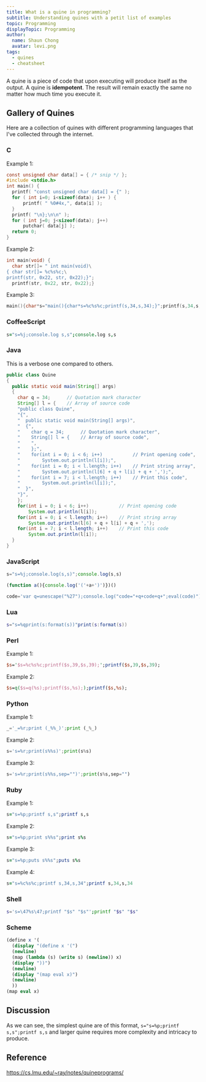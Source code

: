 ```yaml
---
title: What is a quine in programming?
subtitle: Understanding quines with a petit list of examples
topic: Programming
displayTopic: Programming
author:
  name: Shaun Chong
  avatar: levi.png
tags:
  - quines
  - cheatsheet
---
```


A quine is a piece of code that upon executing will produce itself as the output. A quine is **idempotent**. The result will remain exactly the same no matter how much time you execute it.

## Gallery of Quines

Here are a collection of quines with different programming languages that I've collected through the internet.

### C

Example 1:

```c
const unsigned char data[] = { /* snip */ };
#include <stdio.h>
int main() {
  printf( "const unsigned char data[] = {" );
  for ( int i=0; i<sizeof(data); i++ ) {
      printf( " %0#4x,", data[i] );
  }
  printf( "\n};\n\n" );
  for ( int j=0; j<sizeof(data); j++) 
      putchar( data[j] );
  return 0;
}
```

Example 2:

```c
int main(void) {
  char str[]= " int main(void)\
{ char str[]= %c%s%c;\
printf(str, 0x22, str, 0x22);}";
  printf(str, 0x22, str, 0x22);}
```

Example 3:

```c
main(){char*s="main(){char*s=%c%s%c;printf(s,34,s,34);}";printf(s,34,s,34);}
```

### CoffeeScript

```coffee
s="s=%j;console.log s,s";console.log s,s
```

### Java

This is a verbose one compared to others.

```java
public class Quine
{
  public static void main(String[] args)
  {
    char q = 34;      // Quotation mark character
    String[] l = {    // Array of source code
    "public class Quine",
    "{",
    "  public static void main(String[] args)",
    "  {",
    "    char q = 34;      // Quotation mark character",
    "    String[] l = {    // Array of source code",
    "    ",
    "    };",
    "    for(int i = 0; i < 6; i++)           // Print opening code",
    "        System.out.println(l[i]);",
    "    for(int i = 0; i < l.length; i++)    // Print string array",
    "        System.out.println(l[6] + q + l[i] + q + ',');",
    "    for(int i = 7; i < l.length; i++)    // Print this code",
    "        System.out.println(l[i]);",
    "  }",
    "}",
    };
    for(int i = 0; i < 6; i++)           // Print opening code
        System.out.println(l[i]);
    for(int i = 0; i < l.length; i++)    // Print string array
        System.out.println(l[6] + q + l[i] + q + ',');
    for(int i = 7; i < l.length; i++)    // Print this code
        System.out.println(l[i]);
  }
}
```

### JavaScript

```js
s="s=%j;console.log(s,s)";console.log(s,s)

(function a(){console.log('('+a+')')})()

code='var q=unescape("%27");console.log("code="+q+code+q+";eval(code)")';eval(code)
```

### Lua

```lua
s="s=%qprint(s:format(s))"print(s:format(s))
```

### Perl

Example 1:

```perl
$s='$s=%c%s%c;printf($s,39,$s,39);';printf($s,39,$s,39);
```

Example 2:

```perl
$s=q($s=q(%s);printf($s,%s););printf($s,%s);
```

### Python

Example 1:

```py
_='_=%r;print (_%%_)';print (_%_) 
```

Example 2:

```py
s='s=%r;print(s%%s)';print(s%s)
```

Example 3:

```py
s='s=%r;print(s%%s,sep="")';print(s%s,sep="")
```

### Ruby

Example 1:

```rb
s="s=%p;printf s,s";printf s,s
```

Example 2:

```rb
s="s=%p;print s%%s";print s%s
```

Example 3:

```rb
s="s=%p;puts s%%s";puts s%s
```

Example 4:

```rb
s="s=%c%s%c;printf s,34,s,34";printf s,34,s,34
```

### Shell

```sh
s='s=\47%s\47;printf "$s" "$s"';printf "$s" "$s"
```

### Scheme

```scheme
(define x '(
  (display "(define x '(")
  (newline)
  (map (lambda (s) (write s) (newline)) x)
  (display "))")
  (newline)
  (display "(map eval x)")
  (newline)
  ))
(map eval x)
```

## Discussion

As we can see, the simplest quine are of this format, `s="s=%p;printf s,s";printf s,s` and larger quine requires more complexity and intricacy to produce.

## Reference

https://cs.lmu.edu/~ray/notes/quineprograms/
